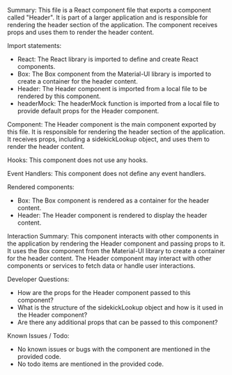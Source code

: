 Summary:
This file is a React component file that exports a component called "Header". It is part of a larger application and is responsible for rendering the header section of the application. The component receives props and uses them to render the header content.

Import statements:
- React: The React library is imported to define and create React components.
- Box: The Box component from the Material-UI library is imported to create a container for the header content.
- Header: The Header component is imported from a local file to be rendered by this component.
- headerMock: The headerMock function is imported from a local file to provide default props for the Header component.

Component:
The Header component is the main component exported by this file. It is responsible for rendering the header section of the application. It receives props, including a sidekickLookup object, and uses them to render the header content.

Hooks:
This component does not use any hooks.

Event Handlers:
This component does not define any event handlers.

Rendered components:
- Box: The Box component is rendered as a container for the header content.
- Header: The Header component is rendered to display the header content.

Interaction Summary:
This component interacts with other components in the application by rendering the Header component and passing props to it. It uses the Box component from the Material-UI library to create a container for the header content. The Header component may interact with other components or services to fetch data or handle user interactions.

Developer Questions:
- How are the props for the Header component passed to this component?
- What is the structure of the sidekickLookup object and how is it used in the Header component?
- Are there any additional props that can be passed to this component?

Known Issues / Todo:
- No known issues or bugs with the component are mentioned in the provided code.
- No todo items are mentioned in the provided code.